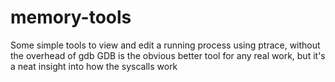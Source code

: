 # memory-tools
Some simple tools to view and edit a running process using ptrace, without the overhead of gdb
GDB is the obvious better tool for any real work, but it's a neat insight into how the syscalls work
